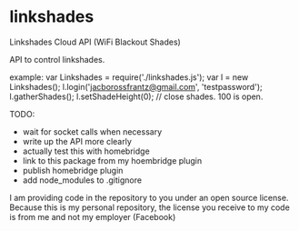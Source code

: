 # linkshades
Linkshades Cloud API (WiFi Blackout Shades) 

API to control linkshades.

example:
var Linkshades = require('./linkshades.js');
var l = new Linkshades();
l.login('jacborossfrantz@gmail.com', 'testpassword');
l.gatherShades();
l.setShadeHeight(0); // close shades. 100 is open.

TODO:
- wait for socket calls when necessary
- write up the API more clearly
- actually test this with homebridge
- link to this package from my hoembridge plugin
- publish homebridge plugin
- add node_modules to .gitignore


I am providing code in the repository to you under an open source license. Because this is my personal repository, the license you receive to my code is from me and not my employer (Facebook)
